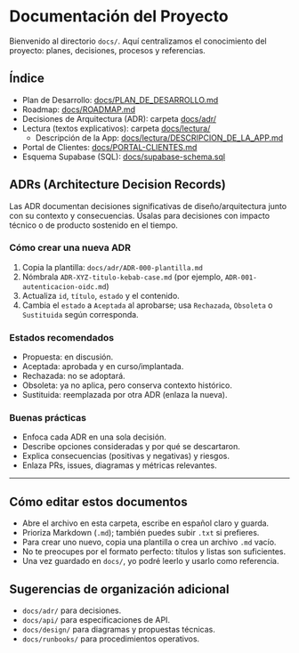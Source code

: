 # Documentación del Proyecto

Bienvenido al directorio `docs/`. Aquí centralizamos el conocimiento del proyecto: planes, decisiones, procesos y referencias.

## Índice
- Plan de Desarrollo: [docs/PLAN_DE_DESARROLLO.md](./PLAN_DE_DESARROLLO.md)
- Roadmap: [docs/ROADMAP.md](./ROADMAP.md)
- Decisiones de Arquitectura (ADR): carpeta [docs/adr/](./adr/)
- Lectura (textos explicativos): carpeta [docs/lectura/](./lectura/)
  - Descripción de la App: [docs/lectura/DESCRIPCION_DE_LA_APP.md](./lectura/DESCRIPCION_DE_LA_APP.md)
- Portal de Clientes: [docs/PORTAL-CLIENTES.md](./PORTAL-CLIENTES.md)
- Esquema Supabase (SQL): [docs/supabase-schema.sql](./supabase-schema.sql)

## ADRs (Architecture Decision Records)
Las ADR documentan decisiones significativas de diseño/arquitectura junto con su contexto y consecuencias. Úsalas para decisiones con impacto técnico o de producto sostenido en el tiempo.

### Cómo crear una nueva ADR
1) Copia la plantilla: `docs/adr/ADR-000-plantilla.md`
2) Nómbrala `ADR-XYZ-titulo-kebab-case.md` (por ejemplo, `ADR-001-autenticacion-oidc.md`)
3) Actualiza `id`, `título`, `estado` y el contenido.
4) Cambia el `estado` a `Aceptada` al aprobarse; usa `Rechazada`, `Obsoleta` o `Sustituida` según corresponda.

### Estados recomendados
- Propuesta: en discusión.
- Aceptada: aprobada y en curso/implantada.
- Rechazada: no se adoptará.
- Obsoleta: ya no aplica, pero conserva contexto histórico.
- Sustituida: reemplazada por otra ADR (enlaza la nueva).

### Buenas prácticas
- Enfoca cada ADR en una sola decisión.
- Describe opciones consideradas y por qué se descartaron.
- Explica consecuencias (positivas y negativas) y riesgos.
- Enlaza PRs, issues, diagramas y métricas relevantes.

---

## Cómo editar estos documentos
- Abre el archivo en esta carpeta, escribe en español claro y guarda.
- Prioriza Markdown (`.md`); también puedes subir `.txt` si prefieres.
- Para crear uno nuevo, copia una plantilla o crea un archivo `.md` vacío.
- No te preocupes por el formato perfecto: títulos y listas son suficientes.
- Una vez guardado en `docs/`, yo podré leerlo y usarlo como referencia.

## Sugerencias de organización adicional
- `docs/adr/` para decisiones.
- `docs/api/` para especificaciones de API.
- `docs/design/` para diagramas y propuestas técnicas.
- `docs/runbooks/` para procedimientos operativos.
